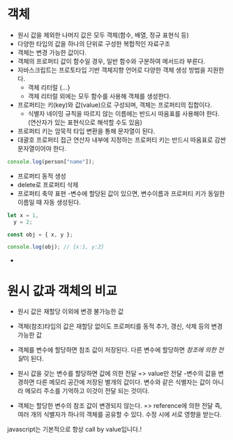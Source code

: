 # 객체

- 원시 값을 제외한 나머지 값은 모두 객체(함수, 배열, 정규 표현식 등)
- 다양한 타입의 값을 하나의 단위로 구성한 복합적인 자료구조
- 객체는 변경 가능한 값이다.
- 객체의 프로퍼티 값이 함수일 경우, 일반 함수와 구분하여 메서드라 부른다.
- 자바스크립트는 프로토타입 기반 객체지향 언어로 다양한 객체 생성 방법을 지원한다.
  - 객체 리터럴 {...}
  - 객체 리터럴 외에는 모두 함수를 사용해 객체를 생성한다.
- 프로퍼티는 키(key)와 값(value)으로 구성되며, 객체는 프로퍼티의 집합이다.
  - 식별자 네이밍 규칙을 따르지 않는 이름에는 반드시 따옴표를 사용해야 한다. (연산자가 있는 표현식으로 해석할 수도 있음)
- 프로퍼티 키는 암묵적 타입 변환을 통해 문자열이 된다.
- 대괄호 프로퍼티 접근 연산자 내부에 지정하는 프로퍼티 키는 반드시 따옴표로 감싼 문자열이어야 한다.

```js
console.log(person["name"]);
```

- 프로퍼티 동적 생성
- delete로 프로퍼티 삭제
- 프로퍼티 축약 표현 -변수에 할당된 값이 있으면, 변수이름과 프로퍼티 키가 동일한 이름일 때 자동 생성된다.

```js
let x = 1,
  y = 2;

const obj = { x, y };

console.log(obj); // {x:1, y:2}
```

-

# 원시 값과 객체의 비교

- 원시 값은 재할당 이외에 변경 불가능한 값
- 객체(참조)타입의 값은 재할당 없이도 프로퍼티를 동적 추가, 갱신, 삭제 등의 변경 가능한 값
- 객체를 변수에 할당하면 참조 값이 저장된다. 다른 변수에 할당하면 *참조에 의한 전달*이 된다.

- 원시 값을 갖는 변수를 할당하면 값에 의한 전달 => value만 전달 -변수의 값을 변경하면 다른 메모리 공간에 저장된 별개의 값이다.
  변수와 같은 식별자는 값이 아니라 메모리 주소를 기억하고 이것이 전달 되는 것이다.

- 객체는 할당한 변수의 참조 값이 변경되지 않는다. => reference에 의한 전달
  즉, 여러 개의 식별자가 하나의 객체를 공유할 수 있다. 수정 시에 서로 영향을 받는다.

javascript는 기본적으로 항상 call by value입니다.!
